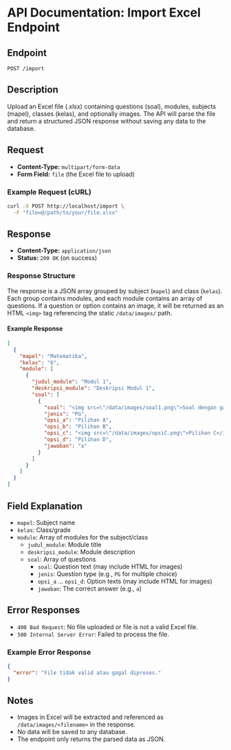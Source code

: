 # API Documentation: Import Excel Endpoint

## Endpoint

`POST /import`

## Description
Upload an Excel file (.xlsx) containing questions (soal), modules, subjects (mapel), classes (kelas), and optionally images. The API will parse the file and return a structured JSON response without saving any data to the database.

## Request
- **Content-Type:** `multipart/form-data`
- **Form Field:** `file` (the Excel file to upload)

### Example Request (cURL)
```bash
curl -X POST http://localhost/import \
  -F "file=@/path/to/your/file.xlsx"
```

## Response
- **Content-Type:** `application/json`
- **Status:** `200 OK` (on success)

### Response Structure
The response is a JSON array grouped by subject (`mapel`) and class (`kelas`). Each group contains modules, and each module contains an array of questions. If a question or option contains an image, it will be returned as an HTML `<img>` tag referencing the static `/data/images/` path.

#### Example Response
```json
[
  {
    "mapel": "Matematika",
    "kelas": "6",
    "module": [
      {
        "judul_module": "Modul 1",
        "deskripsi_module": "Deskripsi Modul 1",
        "soal": [
          {
            "soal": "<img src=\"/data/images/soal1.png\">Soal dengan gambar</img>",
            "jenis": "PG",
            "opsi_a": "Pilihan A",
            "opsi_b": "Pilihan B",
            "opsi_c": "<img src=\"/data/images/opsiC.png\">Pilihan C</img>",
            "opsi_d": "Pilihan D",
            "jawaban": "a"
          }
        ]
      }
    ]
  }
]
```

## Field Explanation
- `mapel`: Subject name
- `kelas`: Class/grade
- `module`: Array of modules for the subject/class
  - `judul_module`: Module title
  - `deskripsi_module`: Module description
  - `soal`: Array of questions
    - `soal`: Question text (may include HTML for images)
    - `jenis`: Question type (e.g., `PG` for multiple choice)
    - `opsi_a` ... `opsi_d`: Option texts (may include HTML for images)
    - `jawaban`: The correct answer (e.g., `a`)

## Error Responses
- `400 Bad Request`: No file uploaded or file is not a valid Excel file.
- `500 Internal Server Error`: Failed to process the file.

### Example Error Response
```json
{
  "error": "File tidak valid atau gagal diproses."
}
```

## Notes
- Images in Excel will be extracted and referenced as `/data/images/<filename>` in the response.
- No data will be saved to any database.
- The endpoint only returns the parsed data as JSON.
